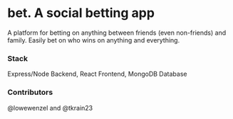 # bet. A social betting app
A platform for betting on anything between friends (even non-friends) and family. Easily bet on who wins on anything and everything.

### Stack
Express/Node Backend, React Frontend, MongoDB Database

### Contributors
@lowewenzel and @tkrain23
